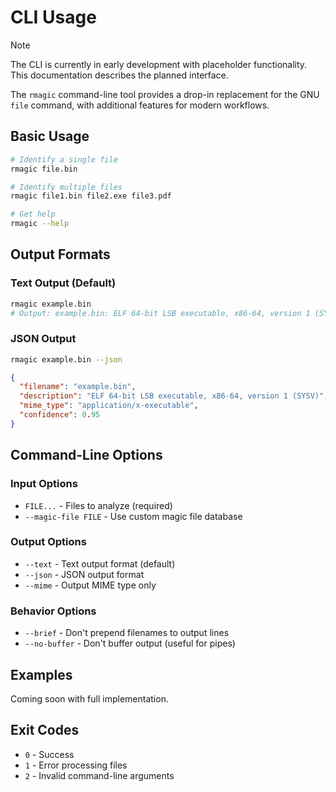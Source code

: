 # CLI Usage

> [!NOTE]
> The CLI is currently in early development with placeholder functionality. This documentation describes the planned interface.

The `rmagic` command-line tool provides a drop-in replacement for the GNU `file` command, with additional features for modern workflows.

## Basic Usage

```bash
# Identify a single file
rmagic file.bin

# Identify multiple files
rmagic file1.bin file2.exe file3.pdf

# Get help
rmagic --help
```

## Output Formats

### Text Output (Default)

```bash
rmagic example.bin
# Output: example.bin: ELF 64-bit LSB executable, x86-64, version 1 (SYSV)
```

### JSON Output

```bash
rmagic example.bin --json
```

```json
{
  "filename": "example.bin",
  "description": "ELF 64-bit LSB executable, x86-64, version 1 (SYSV)",
  "mime_type": "application/x-executable",
  "confidence": 0.95
}
```

## Command-Line Options

### Input Options

- `FILE...` - Files to analyze (required)
- `--magic-file FILE` - Use custom magic file database

### Output Options

- `--text` - Text output format (default)
- `--json` - JSON output format
- `--mime` - Output MIME type only

### Behavior Options

- `--brief` - Don't prepend filenames to output lines
- `--no-buffer` - Don't buffer output (useful for pipes)

## Examples

Coming soon with full implementation.

## Exit Codes

- `0` - Success
- `1` - Error processing files
- `2` - Invalid command-line arguments
